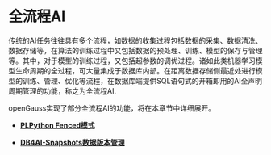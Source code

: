 # 全流程AI<a name="ZH-CN_TOPIC_0000001243923303"></a>

传统的AI任务往往具有多个流程，如数据的收集过程包括数据的采集、数据清洗、数据存储等，在算法的训练过程中又包括数据的预处理、训练、模型的保存与管理等。其中，对于模型的训练过程，又包括超参数的调优过程。诸如此类机器学习模型生命周期的全过程，可大量集成于数据库内部。在距离数据存储侧最近处进行模型的训练、管理、优化等流程，在数据库端提供SQL语句式的开箱即用的AI全声明周期管理的功能，称之为全流程AI.

openGauss实现了部分全流程AI的功能，将在本章节中详细展开。

-   **[PLPython Fenced模式](PLPython-Fenced模式.md)**  

-   **[DB4AI-Snapshots数据版本管理](DB4AI-Snapshots数据版本管理.md)**  


